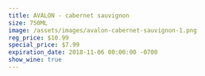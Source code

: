 ```yaml
---
title: AVALON - cabernet sauvignon
size: 750ML
image: /assets/images/avalon-cabernet-sauvignon-1.png
reg_price: $10.99
special_price: $7.99
expiration_date: 2018-11-06 00:00:00 -0700
show_wine: true
---
```


